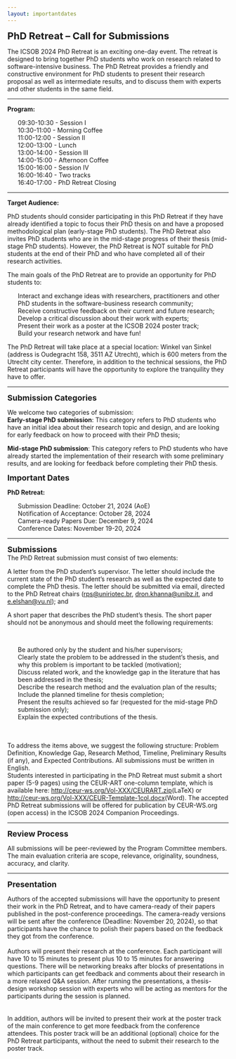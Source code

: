 ```yaml
---
layout: importantdates
---
```

<b style="font-size: 22px" id="CallForResearchPapers">PhD Retreat – Call for Submissions </b>

The ICSOB 2024 PhD Retreat is an exciting one-day event. The retreat is designed to bring together PhD students who work on research related to software-intensive business. The PhD Retreat provides a friendly and constructive environment for PhD students to present their research proposal as well as intermediate results, and to discuss them with experts and other students in the same field.

<hr> 
<b>Program:</b> 
<ul style="list-style: none;">
  <li> 09:30-10:30 - Session I </li>
  <li> 10:30-11:00 - Morning Coffee </li>
  <li> 11:00-12:00 - Session II </li>
  <li> 12:00-13:00 - Lunch </li>
  <li> 13:00-14:00 - Session III </li>
  <li> 14:00-15:00 - Afternoon Coffee</li>
  <li> 15:00-16:00 -  Session IV </li>
  <li> 16:00-16:40 - Two tracks </li>
  <li> 16:40-17:00 -  PhD Retreat Closing </li>
</ul>
<hr>

<b>Target Audience:</b>

PhD students should consider participating in this PhD Retreat if they have already identified a topic to focus their PhD thesis on and have a proposed methodological plan (early-stage PhD students). The PhD Retreat also invites PhD students who are in the mid-stage progress of their thesis (mid-stage PhD students). However, the PhD Retreat is NOT suitable for PhD students at the end of their PhD and who have completed all of their research activities.

The main goals of the PhD Retreat are to provide an opportunity for PhD students to:

<ul style="list-style: none;">
  <li> Interact and exchange ideas with researchers, practitioners and other PhD students in the software-business research community; </li>
  <li> Receive constructive feedback on their current and future research; </li>
  <li> Develop a critical discussion about their work with experts; </li>
  <li> Present their work as a poster at the ICSOB 2024 poster track; </li>
  <li> Build your research network and have fun! </li>
</ul>

The PhD Retreat will take place at a special location: Winkel van Sinkel (address is Oudegracht 158, 3511 AZ Utrecht), which is 600 meters from the Utrecht city center. Therefore, in addition to the technical sessions, the PhD Retreat participants will have the opportunity to explore the tranquility they have to offer.

<hr>
<b style="font-size: 18px" id="SubmissionCategories">Submission Categories</b><br>

We welcome two categories of submission:
<br>
<b>Early-stage PhD submission</b>: This category refers to PhD students who have an initial idea about their research topic and design, and are looking for early feedback on how to proceed with their PhD thesis;
<br>

<b>Mid-stage PhD submission</b>: This category refers to PhD students who have already started the implementation of their research with some preliminary results, and are looking for feedback before completing their PhD thesis.  

<b style="font-size: 18px" id="ImportantDates">Important Dates</b><br>
<p class="lead">
   <p><b>PhD Retreat:</b></p>
    <ul style="list-style: none;">
    <li>Submission Deadline: October 21, 2024 (AoE)</li>
    <li>Notification of Acceptance: October 28, 2024</li>
    <li>Camera-ready Papers Due: December 9, 2024</li>
    <li>Conference Dates: November 19-20, 2024</li>
    </ul>
</p>

<hr>
<b style="font-size: 18px" id="Submissions">Submissions</b><br>
The PhD Retreat submission must consist of two elements:
<br>

A letter from the PhD student’s supervisor. The letter should include the current state of the PhD student’s research as well as the expected date to complete the PhD thesis. The letter should be submitted via email, directed to the PhD Retreat chairs (<a href= "mailto:rps@uniriotec.br" target="_blank">rps@uniriotec.br</a>, <a href= "mailto:dron.khanna@unibz.it" target="_blank">dron.khanna@unibz.it</a>, and <a href= "mailto:e.elshan@vu.nl" target="_blank">e.elshan@vu.nl</a>); and 
<br>

A short paper that describes the PhD student’s thesis. The short paper should not be anonymous and should meet the following requirements:

<br>
<ul style="list-style: none;">
  <li>Be authored only by the student and his/her supervisors;</li>
  <li>Clearly state the problem to be addressed in the student’s thesis, and why this problem is important to be tackled (motivation);</li>
  <li>Discuss related work, and the knowledge gap in the literature that has been addressed in the thesis;</li>
    <li>Describe the research method and the evaluation plan of the results;</li>
    <li>Include the planned timeline for thesis completion;</li>
    <li>Present the results achieved so far (requested for the mid-stage PhD submission only);</li>
    <li>Explain the expected contributions of the thesis.</li>
</ul>

<br>

<br>
To address the items above, we suggest the following structure: Problem Definition, Knowledge Gap, Research Method, Timeline, Preliminary Results (if any), and Expected Contributions. All submissions must be written in English.

<br>
Students interested in participating in the PhD Retreat must submit a short paper (5-9 pages) using the CEUR-ART one-column template, which is available here: <a href="/PhDRetreatSubmissions/CEURART.zip">http://ceur-ws.org/Vol-XXX/CEURART.zip</a>(LaTeX) or <a href="/PhDRetreatSubmissions/CEUR-Template-1col.docx">http://ceur-ws.org/Vol-XXX/CEUR-Template-1col.docx</a>(Word). The accepted PhD Retreat submissions will be offered for publication by CEUR-WS.org (open access) in the ICSOB 2024 Companion Proceedings.

<hr>
<b style="font-size: 18px" id="Reviewprocesss">Review Process</b><br>

All submissions will be peer-reviewed by the Program Committee members. The main evaluation criteria are scope, relevance, originality, soundness, accuracy, and clarity. 

<hr>
<b style="font-size: 18px" id="Presentation">Presentation</b><br>

Authors of the accepted submissions will have the opportunity to present their work in the PhD Retreat, and to have camera-ready of their papers published in the post-conference proceedings. The camera-ready versions will be sent after the conference (Deadline: November 20, 2024), so that participants have the chance to polish their papers based on the feedback they got from the conference.
<br>
<br>
Authors will present their research at the conference. Each participant will have 10 to 15 minutes to present plus 10 to 15 minutes for answering questions. There will be networking breaks after blocks of  presentations in which participants can get feedback and comments about their research in a more relaxed Q&A session. After running the presentations, a thesis-design workshop session with experts who will be acting as mentors for the participants during the session is planned.   
<br>
<br>
In addition, authors will be invited to present their work at the poster track of the main conference to get more feedback from the conference attendees. This poster track will be an additional (optional) choice for the PhD Retreat participants, without the need to submit their research to the poster track. 
